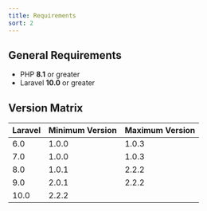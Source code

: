 ```yaml
---
title: Requirements
sort: 2
---
```


## General Requirements

-   PHP **8.1** or greater
-   Laravel **10.0** or greater

## Version Matrix

| Laravel | Minimum Version | Maximum Version |
| ------- | --------------- | --------------- |
| 6.0     | 1.0.0           | 1.0.3           |
| 7.0     | 1.0.0           | 1.0.3           |
| 8.0     | 1.0.1           | 2.2.2           |
| 9.0     | 2.0.1           | 2.2.2           |
| 10.0    | 2.2.2           |                 |
